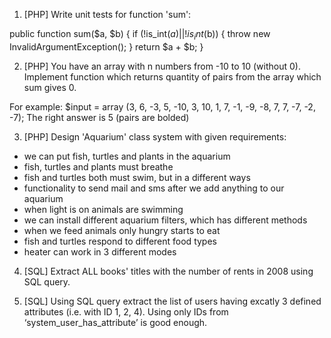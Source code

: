 	 	 	 	
1. [PHP] Write unit tests for function 'sum':

public function sum($a, $b)
{
    if (!is_int($a) || !is_int($b)) {
        throw new InvalidArgumentException();
    }
    return $a + $b;
}

2. [PHP] You have an array with n numbers from -10 to 10 (without 0). Implement function which returns quantity of pairs from the array which sum gives 0.

For example:
$input = array (3, 6, -3, 5, -10, 3, 10, 1, 7, -1, -9, -8, 7, 7, -7, -2, -7);
The right answer is 5 (pairs are bolded)

3. [PHP] Design 'Aquarium' class system with given requirements:
- we can put fish, turtles and plants in the aquarium
- fish, turtles and plants must breathe
- fish and turtles both must swim, but in a different ways
- functionality to send mail and sms after we add anything to our aquarium
- when light is on animals are swimming
- we can install different aquarium filters, which has different methods
- when we feed animals only hungry starts to eat
- fish and turtles respond to different food types
- heater can work in 3 different modes


4. [SQL] Extract ALL books' titles with the number of rents in 2008 using SQL query.


5. [SQL] Using SQL query extract the list of users having excatly 3 defined attributes (i.e. with ID 1, 2, 4). Using only IDs from ‘system_user_has_attribute’ is good enough.


